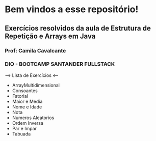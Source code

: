 # Bem vindos a esse repositório!

## Exercícios resolvidos da aula de Estrutura de Repetição e Arrays em Java
### Prof: Camila Cavalcante

### DIO - BOOTCAMP SANTANDER FULLSTACK

--> Lista de Exercícios <--
- ArrayMultidimensional
- Consoantes
- Fatorial
- Maior e Media
- Nome e Idade
- Nota
- Numeros Aleatorios
- Ordem Inversa
- Par e Impar
- Tabuada
